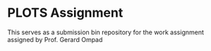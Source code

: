 # PLOTS Assignment
This serves as a submission bin repository for the work assignment assigned by Prof. Gerard Ompad

